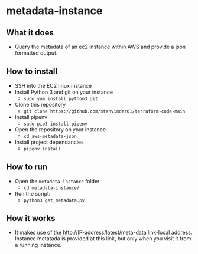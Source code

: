 # metadata-instance

## What it does
- Query the metadata of an ec2 instance within AWS and provide a json formatted output. 

## How to install
- SSH into the EC2 linux instance
- Install Python 3 and git on your instance 
    - `sudo yum install python3 git`
- Clone this repository
  - `git clone https://github.com/stanvinder01/terraform-code-main`
- Install pipenv
  - `sudo pip3 install pipenv`
- Open the repository on your instance
  - `cd aws-metadata-json`
- Install project dependancies
  - `pipenv install`


## How to run
- Open the `metadata-instance` folder
  - `cd metadata-instance/`
- Run the script:
  - `python3 get_metadata.py`

## How it works
- It makes use of the http://IP-address/latest/meta-data link-local address. Instance metatada is provided at this link, but only when you visit it from a running instance.
